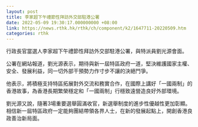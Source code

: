 ```yaml
---
layout: post
title: 李家超下午禮節性拜訪外交部駐港公署
date: 2022-05-09 19:30:17.000000000 +08:00
link: https://news.rthk.hk/rthk/ch/component/k2/1647711-20220509.htm
categories: rthk
---
```


行政長官當選人李家超下午禮節性拜訪外交部駐港公署，與特派員劉光源會面。

公署在網站報道，劉光源表示，期待與新一屆特區政府一道，堅決維護國家主權、安全、發展利益，同一切外部干預勢力作寸步不讓的決絕鬥爭。

他表示，將積極支持特區拓展對外交流和務實合作，在國際上講好「一國兩制」的香港故事，為香港長期繁榮穩定和「一國兩制」行穩致遠營造良好外部環境。

劉光源又說，隨著3場重要選舉圓滿收官，新選舉制度的進步性優越性更加彰顯。相信新一屆特區政府一定能夠團結帶領各界人士，在新的發展起點上，開創香港良政善治新局面。
